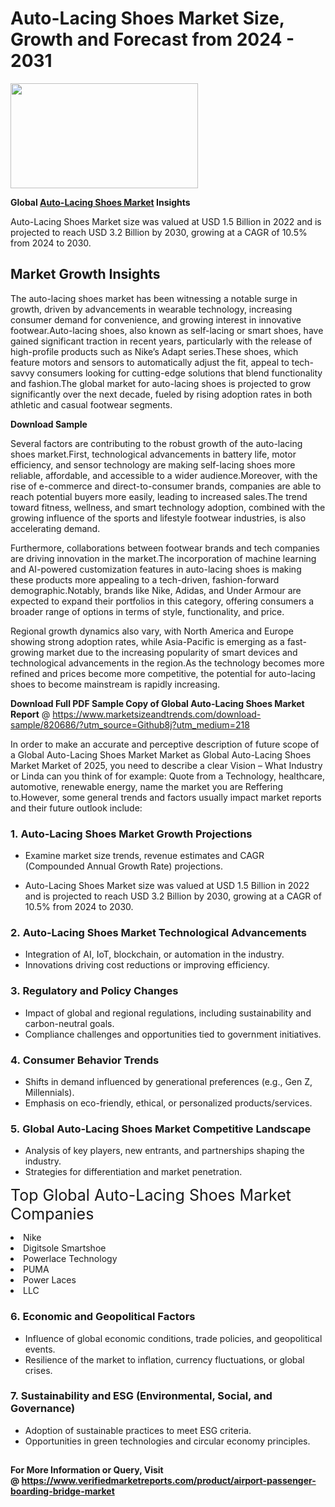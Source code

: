<H1>Auto-Lacing Shoes Market Size, Growth and Forecast from 2024 - 2031</H1><img class="aligncenter size-medium wp-image-584254" src="https://thirdeyenews.in/wp-content/uploads/2024/09/Global-Market-Research-300x168.jpeg" alt="" width="300" height="168" /><p><strong>Global&nbsp;<a href="https://www.marketsizeandtrends.com/download-sample/820686/?utm_source=Github8j?utm_medium=218">Auto-Lacing Shoes Market</a> Insights</strong></p><p>Auto-Lacing Shoes Market size was valued at USD 1.5 Billion in 2022 and is projected to reach USD 3.2 Billion by 2030, growing at a CAGR of 10.5% from 2024 to 2030.</p><p><h2>Market Growth Insights</h2> <p>The auto-lacing shoes market has been witnessing a notable surge in growth, driven by advancements in wearable technology, increasing consumer demand for convenience, and growing interest in innovative footwear.Auto-lacing shoes, also known as self-lacing or smart shoes, have gained significant traction in recent years, particularly with the release of high-profile products such as Nike’s Adapt series.These shoes, which feature motors and sensors to automatically adjust the fit, appeal to tech-savvy consumers looking for cutting-edge solutions that blend functionality and fashion.The global market for auto-lacing shoes is projected to grow significantly over the next decade, fueled by rising adoption rates in both athletic and casual footwear segments.</p> <p><strong>Download Sample</strong></p> <p>Several factors are contributing to the robust growth of the auto-lacing shoes market.First, technological advancements in battery life, motor efficiency, and sensor technology are making self-lacing shoes more reliable, affordable, and accessible to a wider audience.Moreover, with the rise of e-commerce and direct-to-consumer brands, companies are able to reach potential buyers more easily, leading to increased sales.The trend toward fitness, wellness, and smart technology adoption, combined with the growing influence of the sports and lifestyle footwear industries, is also accelerating demand.</p> <p>Furthermore, collaborations between footwear brands and tech companies are driving innovation in the market.The incorporation of machine learning and AI-powered customization features in auto-lacing shoes is making these products more appealing to a tech-driven, fashion-forward demographic.Notably, brands like Nike, Adidas, and Under Armour are expected to expand their portfolios in this category, offering consumers a broader range of options in terms of style, functionality, and price.</p> <p>Regional growth dynamics also vary, with North America and Europe showing strong adoption rates, while Asia-Pacific is emerging as a fast-growing market due to the increasing popularity of smart devices and technological advancements in the region.As the technology becomes more refined and prices become more competitive, the potential for auto-lacing shoes to become mainstream is rapidly increasing.</p> <p><span class=""><strong>Download Full PDF Sample Copy of Global Auto-Lacing Shoes Market Report</strong> @ <a href="https://www.marketsizeandtrends.com/download-sample/820686/?utm_source=Github8j?utm_medium=218" target="_blank">https://www.marketsizeandtrends.com/download-sample/820686/?utm_source=Github8j?utm_medium=218</a></span></p><p>In order to make an accurate and perceptive description of future scope of a Global&nbsp;Auto-Lacing Shoes Market Market as Global&nbsp;Auto-Lacing Shoes Market Market of 2025, you need to describe a clear Vision &ndash; What Industry or Linda can you think of for example: Quote from a Technology, healthcare, automotive, renewable energy, name the market you are Reffering to.However, some general trends and factors usually impact market reports and their future outlook include:</p><h3>1.&nbsp;<strong>Auto-Lacing Shoes Market Growth Projections</strong></h3><ul><li>Examine market size trends, revenue estimates and CAGR (Compounded Annual Growth Rate) projections.</li><li><p>Auto-Lacing Shoes Market size was valued at USD 1.5 Billion in 2022 and is projected to reach USD 3.2 Billion by 2030, growing at a CAGR of 10.5% from 2024 to 2030.</p></li></ul><h3>2.&nbsp;<strong>Auto-Lacing Shoes Market Technological Advancements</strong></h3><ul><li>Integration of AI, IoT, blockchain, or automation in the industry.</li><li>Innovations driving cost reductions or improving efficiency.</li></ul><h3>3.&nbsp;<strong>Regulatory and Policy Changes</strong></h3><ul><li>Impact of global and regional regulations, including sustainability and carbon-neutral goals.</li><li>Compliance challenges and opportunities tied to government initiatives.</li></ul><h3>4.&nbsp;<strong>Consumer Behavior Trends</strong></h3><ul><li>Shifts in demand influenced by generational preferences (e.g., Gen Z, Millennials).</li><li>Emphasis on eco-friendly, ethical, or personalized products/services.</li></ul><h3>5.&nbsp;<strong>Global Auto-Lacing Shoes Market Competitive Landscape</strong></h3><ul><li>Analysis of key players, new entrants, and partnerships shaping the industry.</li><li>Strategies for differentiation and market penetration.</li></ul><p data-pm-slice="1 1 []"><span style="color: inherit; font-family: inherit; font-size: 25px;">Top Global Auto-Lacing Shoes Market Companies</span></p><div class="" data-test-id=""><p><li>Nike</li><li> Digitsole Smartshoe</li><li> Powerlace Technology</li><li> PUMA</li><li> Power Laces</li><li> LLC</li></p></div><h3>6.&nbsp;<strong>Economic and Geopolitical Factors</strong></h3><ul><li>Influence of global economic conditions, trade policies, and geopolitical events.</li><li>Resilience of the market to inflation, currency fluctuations, or global crises.</li></ul><h3>7.&nbsp;<strong>Sustainability and ESG (Environmental, Social, and Governance)</strong></h3><ul><li>Adoption of sustainable practices to meet ESG criteria.</li><li>Opportunities in green technologies and circular economy principles.</li></ul><h2><strong style="font-size: 14px;">For More Information or Query, Visit @&nbsp;</strong><a style="background-color: #ffffff; font-size: 14px;" href="https://www.marketsizeandtrends.com/report/auto-lacing-shoes-market/" target="_blank">https://www.verifiedmarketreports.com/product/airport-passenger-boarding-bridge-market</a></h2>